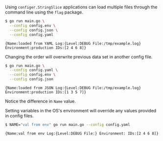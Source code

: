 
Using `configer.StringSlice` applications can load multiple files through the command line using the `flag` package.

```bash
$ go run main.go \
  --config config.env \
  --config config.json \
  --config config.yaml
```
```
{Name:loaded from YAML Log:{Level:DEBUG File:/tmp/example.log} Environment:production IDs:[2 4 6 8]}
```

Changing the order will overwrite previous data set in another config file.
```bash
$ go run main.go \
  --config config.yaml \
  --config config.env \
  --config config.json
```
```
{Name:loaded from JSON Log:{Level:DEBUG File:/tmp/example.log} Environment:production IDs:[1 3 5 7]}
```
Notice the difference in `Name` value.

Setting variables in the OS's environment will override any values provided in config files.
```bash
$ NAME="val from env" go run main.go --config config.yaml
```
```
{Name:val from env Log:{Level:DEBUG File:} Environment: IDs:[2 4 6 8]}
```
